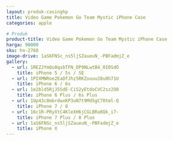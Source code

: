 ```yaml
---
layout: produk-casinghp
title: Video Game Pokemon Go Team Mystic iPhone Case
categories: apple

# Produk
product-title: Video Game Pokemon Go Team Mystic iPhone Case
harga: 90000
sku: hn-2768
image-drive: 1aS6FNSc_ns5ljSZaueuN_-PBFadmjZ_e
gallery:
  - url: 1REZJYmQu0qxbTFN_DP9NLwtB4_0I0SdO
    title: iPhone 5 / 5s / SE
  - url: 1PIXMNRoe2EaDfJhz5RKZouuu28u8h71U
    title: iPhone 6 / 6s
  - url: 1e2bld5RjJ55dE-CiS2yEtdoCVC2sz2O0
    title: iPhone 6 Plus / 6s Plus
  - url: 1Up43c8mbrdwxKP3uN7t9Md5gC70tml-Q
    title: iPhone 7 / 8
  - url: 16c1R-PRyXtC4KleXH6jCGLBRa0Qk_i7-
    title: iPhone 7 Plus / 8 Plus
  - url: 1aS6FNSc_ns5ljSZaueuN_-PBFadmjZ_e
    title: iPhone X
---
```

